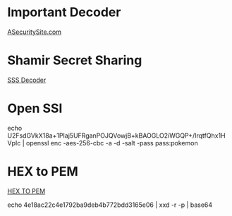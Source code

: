 # Important Decoder
<a href = "https://asecuritysite.com/"> ASecuritySite.com</a>

# Shamir Secret Sharing
<a href="https://asecuritysite.com/encryption/shamir_decode">SSS Decoder </a>
# Open SSl
 echo U2FsdGVkX18a+1PIaj5UFRganPOJQVowjB+kBAOGLO2iWGQP+/IrqtfQhx1HVpIc | openssl enc -aes-256-cbc -a -d -salt -pass pass:pokemon
# HEX to PEM
[HEX TO PEM](https://gchq.github.io/CyberChef/#recipe=Hex_to_PEM('CERTIFICATE'))

echo 4e18ac22c4e1792ba9deb4b772bdd3165e06 | xxd -r -p | base64

